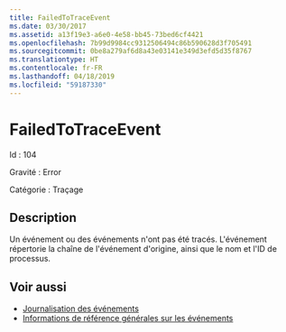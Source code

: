 ```yaml
---
title: FailedToTraceEvent
ms.date: 03/30/2017
ms.assetid: a13f19e3-a6e0-4e58-bb45-73bed6cf4421
ms.openlocfilehash: 7b99d9984cc9312506494c86b590628d3f705491
ms.sourcegitcommit: 0be8a279af6d8a43e03141e349d3efd5d35f8767
ms.translationtype: HT
ms.contentlocale: fr-FR
ms.lasthandoff: 04/18/2019
ms.locfileid: "59187330"
---
```

# <a name="failedtotraceevent"></a>FailedToTraceEvent
Id : 104  
  
 Gravité : Error  
  
 Catégorie : Traçage  
  
## <a name="description"></a>Description  
 Un événement ou des événements n'ont pas été tracés. L'événement répertorie la chaîne de l'événement d'origine, ainsi que le nom et l'ID de processus.  
  
## <a name="see-also"></a>Voir aussi

- [Journalisation des événements](../../../../../docs/framework/wcf/diagnostics/event-logging/index.md)
- [Informations de référence générales sur les événements](../../../../../docs/framework/wcf/diagnostics/event-logging/events-general-reference.md)
